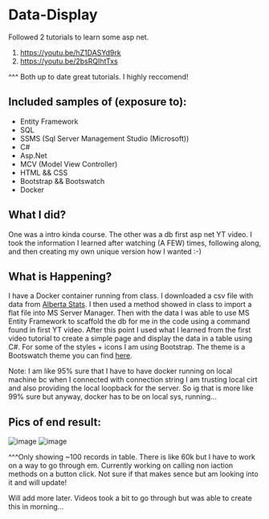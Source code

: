 # Data-Display

Followed 2 tutorials to learn some asp net. 

1. https://youtu.be/hZ1DASYd9rk
1. https://youtu.be/2bsRQIhtTxs

^^^ Both up to date great tutorials. I highly reccomend!

## Included samples of (exposure to):
* Entity Framework
* SQL
* SSMS (Sql Server Management Studio (Microsoft))
* C#
* Asp.Net
* MCV (Model View Controller)
* HTML && CSS
* Bootstrap && Bootswatch
* Docker

## What I did?
One was a intro kinda course. The other was a db first asp net YT video. I took the information I learned after watching (A FEW) times, following along, and then creating my own unique version how I wanted :-)

## What is Happening?
I have a Docker container running from class. I downloaded a csv file with data from [Alberta Stats](https://www.alberta.ca/stats/covid-19-alberta-statistics.htm?aff_id=1262#data-export). I then used a method showed in class to import a flat file into MS Server Manager. Then with the data I was able to use MS Entity Framework to scaffold the db for me in the code using a command found in first YT video. After this point I used what I learned from the first video tutorial to create a simple page and display the data in a table using C#. For some of the styles + icons I am using Bootstrap. The theme is a Bootswatch theme you can find [here](https://bootswatch.com/morph/).

Note: I am like 95% sure that I have to have docker running on local machine bc when I connected with connection string I am trusting local cirt and also providing the local loopback for the server. So ig that is more like 99% sure but anyway, docker has to be on local sys, running...

## Pics of end result:
![image](https://user-images.githubusercontent.com/70828342/192597122-669686a6-7ad8-4e51-aef0-7c3ee76eca6f.png)
![image](https://user-images.githubusercontent.com/70828342/192597180-9ad28ea2-cda0-4115-8637-6ad8e118667a.png)

^^^Only showing ~100 records in table. There is like 60k but I have to work on a way to go through em. 
Currently working on calling non iaction methods on a button click. Not sure if that makes sence but am looking into it and will update!


Will add more later. Videos took a bit to go through but was able to create this in morning...
